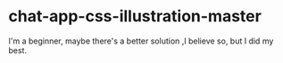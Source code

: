 # chat-app-css-illustration-master
I'm a beginner, maybe there's a better solution ,I believe so, but I did my best.
